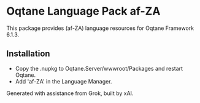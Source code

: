 # Oqtane Language Pack af-ZA

This package provides (af-ZA) language resources for Oqtane Framework 6.1.3.

## Installation
- Copy the .nupkg to Oqtane.Server/wwwroot/Packages and restart Oqtane.
- Add 'af-ZA' in the Language Manager.

Generated with assistance from Grok, built by xAI.